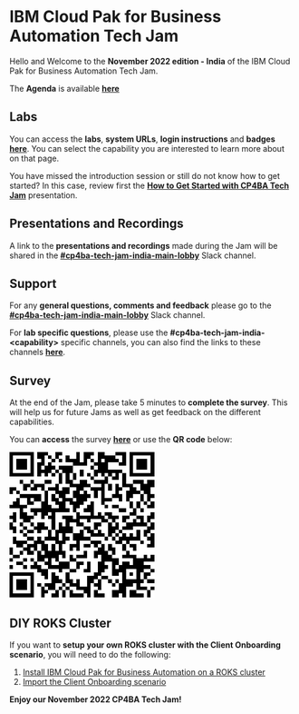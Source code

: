 # IBM Cloud Pak for Business Automation Tech Jam

Hello and Welcome to the **November 2022 edition - India** of the IBM Cloud Pak for Business Automation Tech Jam. 

The **Agenda** is available **[here](/Agenda/%5BCP4BA%20Tech%20Jam%202022.11.1%5D%20India%20Agenda.pdf)**  
<!--
| [APAC Agenda](/Agenda/%5BCP4BA%20Tech%20Jam%202022.10.25%5D%20APAC%20Agenda.pdf) | [EMEA Agenda](/Agenda/%5BCP4BA%20Tech%20Jam%202022.10.25%5D%20EMEA%20Agenda.pdf) | [Americas Agenda](/Agenda/%5BCP4BA%20Tech%20Jam%202022.10.25%5D%20Americas%20Agenda.pdf) |
| ------------------------------------------------------------ | ------------------------------------------------------------ | ------------------------------------------------------------ |
-->

## Labs

You can access the **labs**, **system URLs**, **login instructions** and **badges** **[here](/Labs.md)**. You can select the capability you are interested to learn more about on that page.

You have missed the introduction session or still do not know how to get started? In this case, review first the **[How to Get Started with CP4BA Tech Jam](/Agenda/How%20to%20Get%20Started%20with%20CP4BA%20Tech%20Jam.pdf)** presentation.

## Presentations and Recordings

A link to the **presentations and recordings** made during the Jam will be shared in the **[#cp4ba-tech-jam-india-main-lobby](https://ibm-cloudpak-partners.slack.com/archives/C0489JU0GS1)** Slack channel.

## Support

For any **general questions, comments and feedback** please go to the **[#cp4ba-tech-jam-india-main-lobby](https://ibm-cloudpak-partners.slack.com/archives/C0489JU0GS1)** Slack channel.

For **lab specific questions**, please use the **#cp4ba-tech-jam-india-\<capability\>** specific channels, you can also find the links to these channels **[here](/Labs.md)**.  

## Survey

At the end of the Jam, please take 5 minutes to **complete the survey**. This will help us for future Jams as well as get feedback on the different capabilities.

You can **access** the survey **[here](https://www.surveymonkey.com/r/CP4BATechJam2022)** or use the **QR code** below:

![Survey QR Code](survey-qrcode.png)

## DIY ROKS Cluster

If you want to **setup your own ROKS cluster with the Client Onboarding scenario**, you will need to do the following:

1. [Install IBM Cloud Pak for Business Automation on a ROKS cluster](https://github.com/IBM/cp4ba-rapid-deployment)
2. [Import the Client Onboarding scenario](https://github.com/IBM/cp4ba-client-onboarding-scenario)

**Enjoy our November 2022 CP4BA Tech Jam!**
